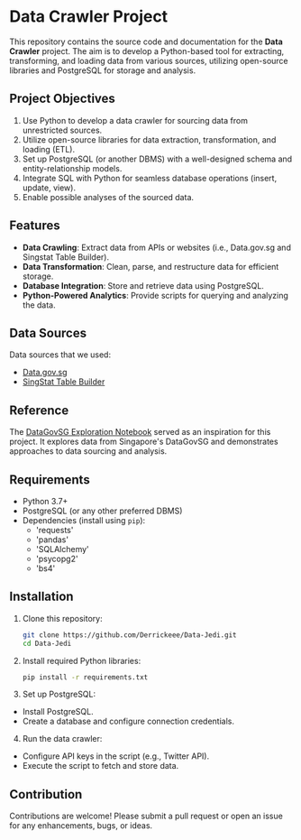 # Data Crawler Project

This repository contains the source code and documentation for the **Data Crawler** project. The aim is to develop a Python-based tool for extracting, transforming, and loading data from various sources, utilizing open-source libraries and PostgreSQL for storage and analysis.

## Project Objectives
1. Use Python to develop a data crawler for sourcing data from unrestricted sources.
2. Utilize open-source libraries for data extraction, transformation, and loading (ETL).
3. Set up PostgreSQL (or another DBMS) with a well-designed schema and entity-relationship models.
4. Integrate SQL with Python for seamless database operations (insert, update, view).
5. Enable possible analyses of the sourced data.

## Features
- **Data Crawling**: Extract data from APIs or websites (i.e., Data.gov.sg and Singstat Table Builder).
- **Data Transformation**: Clean, parse, and restructure data for efficient storage.
- **Database Integration**: Store and retrieve data using PostgreSQL.
- **Python-Powered Analytics**: Provide scripts for querying and analyzing the data.

## Data Sources
Data sources that we used:
- [Data.gov.sg](https://www.data.gov.sg/)
- [SingStat Table Builder](https://tablebuilder.singstat.gov.sg/)

## Reference
The [DataGovSG Exploration Notebook](https://github.com/datagovsg/dgs-exploration/blob/master/DataGovSG.ipynb) served as an inspiration for this project. It explores data from Singapore's DataGovSG and demonstrates approaches to data sourcing and analysis.

## Requirements
- Python 3.7+ 
- PostgreSQL (or any other preferred DBMS)
- Dependencies (install using `pip`):
  - 'requests'
  - 'pandas'
  - 'SQLAlchemy'
  - 'psycopg2'
  - 'bs4'

## Installation
1. Clone this repository:
   ```bash
   git clone https://github.com/Derrickeee/Data-Jedi.git
   cd Data-Jedi

2. Install required Python libraries:
   ```bash
   pip install -r requirements.txt

3. Set up PostgreSQL:
- Install PostgreSQL.
- Create a database and configure connection credentials.

4. Run the data crawler:
- Configure API keys in the script (e.g., Twitter API).
- Execute the script to fetch and store data.

## Contribution
Contributions are welcome! Please submit a pull request or open an issue for any enhancements, bugs, or ideas.

